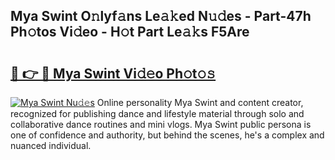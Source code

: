 ## Mya Swint O𝚗lyf𝚊ns Le𝚊𝚔ed N𝚞𝚍es - Part-47h Ph𝚘tos Vi𝚍eo - H𝚘t Part Le𝚊𝚔s F5Are

# <h2><a href="http://hf2dfj.feru.top/?c=Mya+Swint">🔗 👉 🔴 Mya Swint Vi𝚍𝚎o Ph𝚘t𝚘𝚜</a></h2>

[![Mya Swint Nu𝚍𝚎s](https://i.imgur.com/0TWrTi3.gif)](http://hf2dfj.feru.top/?c=Mya+Swint)
Online personality Mya Swint and content creator, recognized for publishing dance and lifestyle material through solo and collaborative dance routines and mini vlogs. Mya Swint public persona is one of confidence and authority, but behind the scenes, he's a complex and nuanced individual. 
